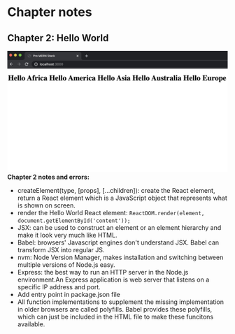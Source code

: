 # Chapter notes
## Chapter 2: Hello World
![image](readme_images/ch02.jpg)
**Chapter 2 notes and errors:**
- createElement(type, [props], [...children]): create the React element, return a React element which is a JavaScript object that represents what is shown on screen.
- render the Hello World React element:
	`ReactDOM.render(element, document.getElementById('content'));`
- JSX: can be used to construct an element or an element hierarchy and make it look very much like HTML.
- Babel: browsers' Javascript engines don't understand JSX. Babel can transform JSX into regular JS.
- nvm: Node Version Manager, makes installation and switching between multiple versions of Node.js easy.
- Express: the best way to run an HTTP server in the Node.js environment.An Express application is web server that listens on a specific IP address and port.
- Add entry point in package.json file
- All function implementations to supplement the missing implementation in older browsers are called polyfills. Babel provides these polyfills, which can just be included in the HTML file to make these funcitons available.
